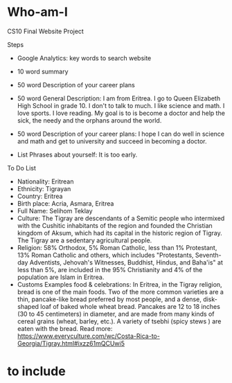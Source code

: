 # Who-am-I
CS10 Final Website Project

Steps
 - Google Analytics: key words to search website
 - 10 word summary
 - 50 word Description of your career plans

- 50 word General Description: I am from Eritrea. I go to Queen Elizabeth High School in grade 10. I don't to talk to much. I like science and math. I love sports. I love reading. My goal is to is become a doctor and help the sick, the needy and the orphans around the world.

- 50 word Description of your career plans: I hope I can do well in science and math and get to university and succeed in becoming a doctor.

- List Phrases about yourself: It is too early.

To Do List
- Nationality: Eritrean
- Ethnicity: Tigrayan
- Country: Eritrea
- Birth place: Acria, Asmara, Eritrea
- Full Name: Selihom Teklay
- Culture: The Tigray are descendants of a Semitic people who intermixed with the Cushitic inhabitants of the region and founded the Christian kingdom of Aksum, which had its capital in the historic region of Tigray. The Tigray are a sedentary agricultural people.
- Religion:  58% Orthodox, 5% Roman Catholic, less than 1% Protestant, 13% Roman Catholic and others, which includes "Protestants, Seventh-day Adventists, Jehovah's Witnesses, Buddhist, Hindus, and Baha'is" at less than 5%, are included in the 95% Christianity and  4%  of the population are Islam in Eritrea.
-  Customs Examples food & celebrations: In Eritrea, in the Tigray religion, bread is one of the main foods. Two of the more common varieties are a thin, pancake-like bread preferred by most people, and a dense, disk-shaped loaf of baked whole wheat bread. Pancakes are 12 to 18 inches (30 to 45 centimeters) in diameter, and are made from many kinds of cereal grains (wheat, barley, etc.). A variety of tsebhi (spicy stews ) are eaten with the bread.
Read more: https://www.everyculture.com/wc/Costa-Rica-to-Georgia/Tigray.html#ixzz61mQCUwi5
# to include
